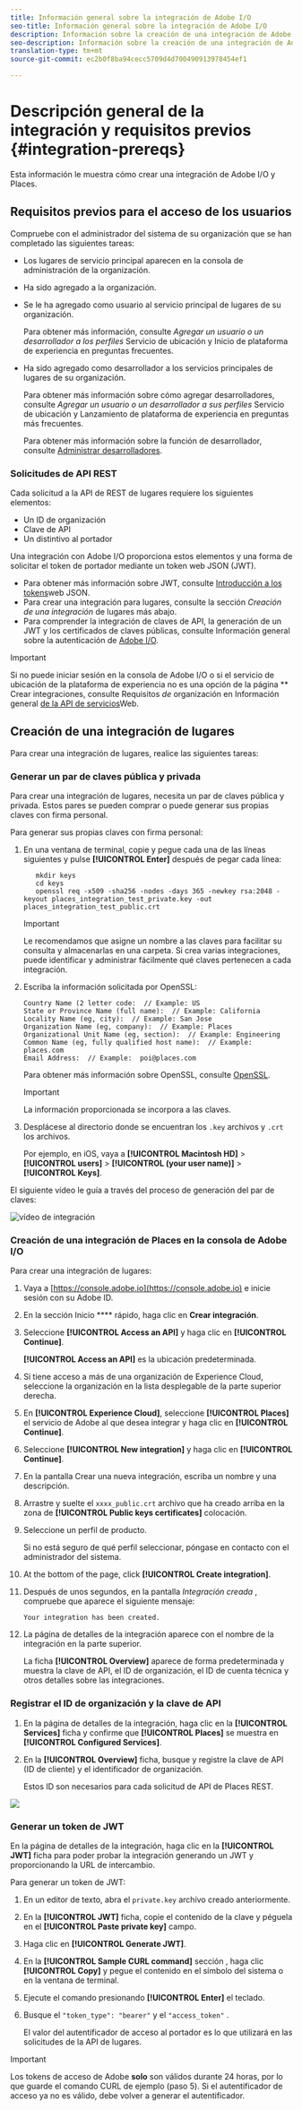 ```yaml
---
title: Información general sobre la integración de Adobe I/O
seo-title: Información general sobre la integración de Adobe I/O
description: Información sobre la creación de una integración de Adobe I/O.
seo-description: Información sobre la creación de una integración de Adobe I/O.
translation-type: tm+mt
source-git-commit: ec2b0f8ba94cecc5709d4d700490913978454ef1

---
```



# Descripción general de la integración y requisitos previos {#integration-prereqs}

Esta información le muestra cómo crear una integración de Adobe I/O y Places.

## Requisitos previos para el acceso de los usuarios

Compruebe con el administrador del sistema de su organización que se han completado las siguientes tareas:

* Los lugares de servicio principal aparecen en la consola de administración de la organización.
* Ha sido agregado a la organización.
* Se le ha agregado como usuario al servicio principal de lugares de su organización.

   Para obtener más información, consulte *Agregar un usuario o un desarrollador a los perfiles* Servicio de ubicación y Inicio de plataforma de experiencia en preguntas [](/help/places-faqs.md)frecuentes.

* Ha sido agregado como desarrollador a los servicios principales de lugares de su organización.

   Para obtener más información sobre cómo agregar desarrolladores, consulte *Agregar un usuario o un desarrollador a sus perfiles* Servicio de ubicación y Lanzamiento de plataforma de experiencia en preguntas [](/help/places-faqs.md)más frecuentes.

   Para obtener más información sobre la función de desarrollador, consulte [Administrar desarrolladores](https://helpx.adobe.com/enterprise/using/manage-developers.html).

### Solicitudes de API REST

Cada solicitud a la API de REST de lugares requiere los siguientes elementos:

* Un ID de organización
* Clave de API
* Un distintivo al portador

Una integración con Adobe I/O proporciona estos elementos y una forma de solicitar el token de portador mediante un token web JSON (JWT).

* Para obtener más información sobre JWT, consulte [Introducción a los tokens](https://jwt.io/introduction/)web JSON.
* Para crear una integración para lugares, consulte la sección *Creación de una integración* de lugares más abajo.
* Para comprender la integración de claves de API, la generación de un JWT y los certificados de claves públicas, consulte Información general sobre la autenticación de [Adobe I/O](https://www.adobe.io/apis/cloudplatform/console/authentication/gettingstarted.html).

>[!IMPORTANT]
>
>Si no puede iniciar sesión en la consola de Adobe I/O o si el servicio de ubicación de la plataforma de experiencia no es una opción de la página ** Crear integraciones, consulte Requisitos *de* organización en Información general [de la API de servicios](/help/web-service-api/places-web-services.md)Web.

## Creación de una integración de lugares

Para crear una integración de lugares, realice las siguientes tareas:

### Generar un par de claves pública y privada

Para crear una integración de lugares, necesita un par de claves pública y privada. Estos pares se pueden comprar o puede generar sus propias claves con firma personal.

Para generar sus propias claves con firma personal:

1. En una ventana de terminal, copie y pegue cada una de las líneas siguientes y pulse **[!UICONTROL Enter]** después de pegar cada línea:

   ```text
      mkdir keys
      cd keys
      openssl req -x509 -sha256 -nodes -days 365 -newkey rsa:2048 -keyout places_integration_test_private.key -out    places_integration_test_public.crt
   ```

   >[!IMPORTANT]
   >
   >Le recomendamos que asigne un nombre a las claves para facilitar su consulta y almacenarlas en una carpeta. Si crea varias integraciones, puede identificar y administrar fácilmente qué claves pertenecen a cada integración.

1. Escriba la información solicitada por OpenSSL:

   ```text
   Country Name (2 letter code:  // Example: US
   State or Province Name (full name):  // Example: California
   Locality Name (eg, city):  // Example: San Jose
   Organization Name (eg, company):  // Example: Places
   Organizational Unit Name (eg, section):  // Example: Engineering
   Common Name (eg, fully qualified host name):  // Example: places.com
   Email Address:  // Example:  poi@places.com
   ```

   Para obtener más información sobre OpenSSL, consulte [OpenSSL](https://www.openssl.org/).

   >[!IMPORTANT]
   >
   >La información proporcionada se incorpora a las claves.

1. Desplácese al directorio donde se encuentran los `.key` archivos y `.crt` los archivos.

   Por ejemplo, en iOS, vaya a **[!UICONTROL Macintosh HD]** &gt; **[!UICONTROL users]** &gt; **[!UICONTROL (your user name)]** &gt; **[!UICONTROL Keys]**.

El siguiente vídeo le guía a través del proceso de generación del par de claves:

![vídeo de integración](/help/assets/places_integration_video.gif)

### Creación de una integración de Places en la consola de Adobe I/O

Para crear una integración de lugares:

1. Vaya a [https://console.adobe.io](https://console.adobe.io) e inicie sesión con su Adobe ID.
1. En la sección Inicio **** rápido, haga clic en **Crear integración**.
1. Seleccione **[!UICONTROL Access an API]** y haga clic en **[!UICONTROL Continue]**.

   **[!UICONTROL Access an API]** es la ubicación predeterminada.

1. Si tiene acceso a más de una organización de Experience Cloud, seleccione la organización en la lista desplegable de la parte superior derecha.
1. En **[!UICONTROL Experience Cloud]**, seleccione **[!UICONTROL Places]** el servicio de Adobe al que desea integrar y haga clic en **[!UICONTROL Continue]**.
1. Seleccione **[!UICONTROL New integration]** y haga clic en **[!UICONTROL Continue]**.
1. En la pantalla Crear una nueva integración, escriba un nombre y una descripción.
1. Arrastre y suelte el `xxxx_public.crt` archivo que ha creado arriba en la zona de **[!UICONTROL Public keys certificates]** colocación.
1. Seleccione un perfil de producto.

   Si no está seguro de qué perfil seleccionar, póngase en contacto con el administrador del sistema.
1. At the bottom of the page, click **[!UICONTROL Create integration]**.
1. Después de unos segundos, en la pantalla *Integración creada* , compruebe que aparece el siguiente mensaje:

   `Your integration has been created.`

1. La página de detalles de la integración aparece con el nombre de la integración en la parte superior.

   La ficha **[!UICONTROL Overview]** aparece de forma predeterminada y muestra la clave de API, el ID de organización, el ID de cuenta técnica y otros detalles sobre las integraciones.

### Registrar el ID de organización y la clave de API

1. En la página de detalles de la integración, haga clic en la **[!UICONTROL Services]** ficha y confirme que **[!UICONTROL Places]** se muestra en **[!UICONTROL Configured Services]**.
1. En la **[!UICONTROL Overview]** ficha, busque y registre la clave de API (ID de cliente) y el identificador de organización.

   Estos ID son necesarios para cada solicitud de API de Places REST.

![](/help/assets/places_orgid_api-key.png)

### Generar un token de JWT

En la página de detalles de la integración, haga clic en la **[!UICONTROL JWT]** ficha para poder probar la integración generando un JWT y proporcionando la URL de intercambio.

Para generar un token de JWT:

1. En un editor de texto, abra el `private.key` archivo creado anteriormente.
1. En la **[!UICONTROL JWT]** ficha, copie el contenido de la clave y péguela en el **[!UICONTROL Paste private key]** campo.
1. Haga clic en **[!UICONTROL Generate JWT]**.
1. En la **[!UICONTROL Sample CURL command]** sección , haga clic **[!UICONTROL Copy]** y pegue el contenido en el símbolo del sistema o en la ventana de terminal.
1. Ejecute el comando presionando **[!UICONTROL Enter]** el teclado.
1. Busque el `"token_type": "bearer"` y el `"access_token"` .

   El valor del autentificador de acceso al portador es lo que utilizará en las solicitudes de la API de lugares.

>[!IMPORTANT]
>
>Los tokens de acceso de Adobe **solo** son válidos durante 24 horas, por lo que guarde el comando CURL de ejemplo (paso 5). Si el autentificador de acceso ya no es válido, debe volver a generar el autentificador.